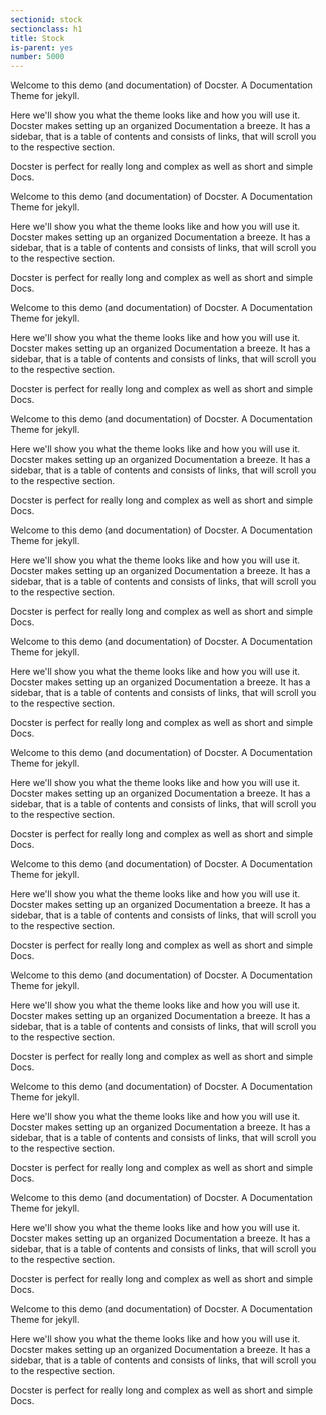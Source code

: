 ```yaml
---
sectionid: stock
sectionclass: h1
title: Stock
is-parent: yes
number: 5000
---
```

Welcome to this demo (and documentation) of Docster. A Documentation Theme for jekyll. 

Here we'll show you what the theme looks like and how you will use it. Docster makes setting up an organized Documentation a breeze.
It has a sidebar, that is a table of contents and consists of links, that will scroll you to the respective section.

Docster is perfect for really long and complex as well as short and simple Docs.

Welcome to this demo (and documentation) of Docster. A Documentation Theme for jekyll. 

Here we'll show you what the theme looks like and how you will use it. Docster makes setting up an organized Documentation a breeze.
It has a sidebar, that is a table of contents and consists of links, that will scroll you to the respective section.

Docster is perfect for really long and complex as well as short and simple Docs.

Welcome to this demo (and documentation) of Docster. A Documentation Theme for jekyll. 

Here we'll show you what the theme looks like and how you will use it. Docster makes setting up an organized Documentation a breeze.
It has a sidebar, that is a table of contents and consists of links, that will scroll you to the respective section.

Docster is perfect for really long and complex as well as short and simple Docs.

Welcome to this demo (and documentation) of Docster. A Documentation Theme for jekyll. 

Here we'll show you what the theme looks like and how you will use it. Docster makes setting up an organized Documentation a breeze.
It has a sidebar, that is a table of contents and consists of links, that will scroll you to the respective section.

Docster is perfect for really long and complex as well as short and simple Docs.

Welcome to this demo (and documentation) of Docster. A Documentation Theme for jekyll. 

Here we'll show you what the theme looks like and how you will use it. Docster makes setting up an organized Documentation a breeze.
It has a sidebar, that is a table of contents and consists of links, that will scroll you to the respective section.

Docster is perfect for really long and complex as well as short and simple Docs.

Welcome to this demo (and documentation) of Docster. A Documentation Theme for jekyll. 

Here we'll show you what the theme looks like and how you will use it. Docster makes setting up an organized Documentation a breeze.
It has a sidebar, that is a table of contents and consists of links, that will scroll you to the respective section.

Docster is perfect for really long and complex as well as short and simple Docs.

Welcome to this demo (and documentation) of Docster. A Documentation Theme for jekyll. 

Here we'll show you what the theme looks like and how you will use it. Docster makes setting up an organized Documentation a breeze.
It has a sidebar, that is a table of contents and consists of links, that will scroll you to the respective section.

Docster is perfect for really long and complex as well as short and simple Docs.

Welcome to this demo (and documentation) of Docster. A Documentation Theme for jekyll. 

Here we'll show you what the theme looks like and how you will use it. Docster makes setting up an organized Documentation a breeze.
It has a sidebar, that is a table of contents and consists of links, that will scroll you to the respective section.

Docster is perfect for really long and complex as well as short and simple Docs.

Welcome to this demo (and documentation) of Docster. A Documentation Theme for jekyll. 

Here we'll show you what the theme looks like and how you will use it. Docster makes setting up an organized Documentation a breeze.
It has a sidebar, that is a table of contents and consists of links, that will scroll you to the respective section.

Docster is perfect for really long and complex as well as short and simple Docs.

Welcome to this demo (and documentation) of Docster. A Documentation Theme for jekyll. 

Here we'll show you what the theme looks like and how you will use it. Docster makes setting up an organized Documentation a breeze.
It has a sidebar, that is a table of contents and consists of links, that will scroll you to the respective section.

Docster is perfect for really long and complex as well as short and simple Docs.

Welcome to this demo (and documentation) of Docster. A Documentation Theme for jekyll. 

Here we'll show you what the theme looks like and how you will use it. Docster makes setting up an organized Documentation a breeze.
It has a sidebar, that is a table of contents and consists of links, that will scroll you to the respective section.

Docster is perfect for really long and complex as well as short and simple Docs.

Welcome to this demo (and documentation) of Docster. A Documentation Theme for jekyll. 

Here we'll show you what the theme looks like and how you will use it. Docster makes setting up an organized Documentation a breeze.
It has a sidebar, that is a table of contents and consists of links, that will scroll you to the respective section.

Docster is perfect for really long and complex as well as short and simple Docs.